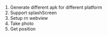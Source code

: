 1. Generate different apk for different platform
2. Support splashScreen
3. Setup rn webview
4. Take photo
5. Get position